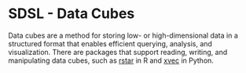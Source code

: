 # SDSL - Data Cubes

Data cubes are a method for storing low- or high-dimensional data in a structured format that enables efficient querying, analysis, and visualization. There are packages that support reading, writing, and manipulating data cubes, such as [rstar](https://r-spatial.github.io/stars/index.html) in R and [xvec](https://xvec.readthedocs.io/en/stable/) in Python. 
